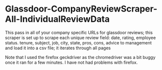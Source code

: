 # Glassdoor-CompanyReviewScraper-All-IndividualReviewData
This pass in all of your company specific URLs for glassdoor reviews; this scraper is set up to scrape each unique review field: date, rating, employee status. tenure, subject, job, city, state, pros, cons, advice to management and load it into a csv file; it iterates through all pages

Note that I used the firefox geckdriver as the chromedriver was a bit buggy once it ran for a few minutes. I have not had problems with firefox.
